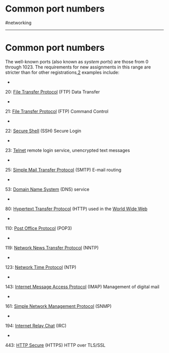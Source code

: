 # Common port numbers
#networking
- - - -
# Common port numbers
The well-known ports (also known as *system ports*) are those from 0 through 1023. The requirements for new assignments in this range are stricter than for other registrations,[2](https://en.wikipedia.org/wiki/Port_%28computer_networking%29#cite_note-2) examples include:

* 
20: [File Transfer Protocol](https://en.wikipedia.org/wiki/File_Transfer_Protocol) (FTP) Data Transfer

* 
21: [File Transfer Protocol](https://en.wikipedia.org/wiki/File_Transfer_Protocol) (FTP) Command Control

* 
22: [Secure Shell](https://en.wikipedia.org/wiki/Secure_Shell) (SSH) Secure Login

* 
23: [Telnet](https://en.wikipedia.org/wiki/Telnet) remote login service, unencrypted text messages

* 
25: [Simple Mail Transfer Protocol](https://en.wikipedia.org/wiki/Simple_Mail_Transfer_Protocol) (SMTP) E-mail routing

* 
53: [Domain Name System](https://en.wikipedia.org/wiki/Domain_Name_System) (DNS) service

* 
80: [Hypertext Transfer Protocol](https://en.wikipedia.org/wiki/Hypertext_Transfer_Protocol) (HTTP) used in the [World Wide Web](https://en.wikipedia.org/wiki/World_Wide_Web)

* 
110: [Post Office Protocol](https://en.wikipedia.org/wiki/Post_Office_Protocol) (POP3)

* 
119: [Network News Transfer Protocol](https://en.wikipedia.org/wiki/Network_News_Transfer_Protocol) (NNTP)

* 
123: [Network Time Protocol](https://en.wikipedia.org/wiki/Network_Time_Protocol) (NTP)

* 
143: [Internet Message Access Protocol](https://en.wikipedia.org/wiki/Internet_Message_Access_Protocol) (IMAP) Management of digital mail

* 
161: [Simple Network Management Protocol](https://en.wikipedia.org/wiki/Simple_Network_Management_Protocol) (SNMP)

* 
194: [Internet Relay Chat](https://en.wikipedia.org/wiki/Internet_Relay_Chat) (IRC)

* 
443: [HTTP Secure](https://en.wikipedia.org/wiki/HTTP_Secure) (HTTPS) HTTP over TLS/SSL


